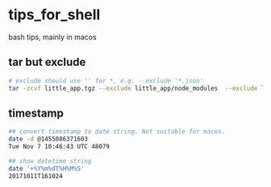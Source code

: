 # tips_for_shell

bash tips, mainly in macos

## tar but exclude

```bash
# exclude should use '' for *, e.g. --exclude '*.json'
tar -zcvf little_app.tgz --exclude little_app/node_modules  --exclude little_app/.git  --exclude '*.json' little_app 
```

## timestamp

```bash
## convert timestamp to date string. Not suitable for macos.
date -d @1455086371603
Tue Nov 7 10:46:43 UTC 48079

## show datetime string
date '+%Y%m%dT%H%M%S'
20171011T161024
```
